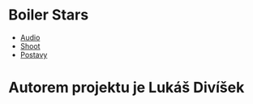 # Boiler Stars
- [Audio](Audio.md)
- [Shoot](Shoot.md)
- [Postavy](Postavy.md)
# Autorem projektu je Lukáš Divíšek
